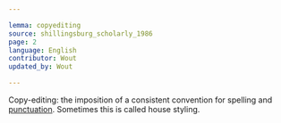 ```yaml
---

lemma: copyediting
source: shillingsburg_scholarly_1986
page: 2
language: English
contributor: Wout
updated_by: Wout

---
```


Copy-editing: the imposition of a consistent convention for spelling and [punctuation](punctuation.html). Sometimes this is called house styling.
